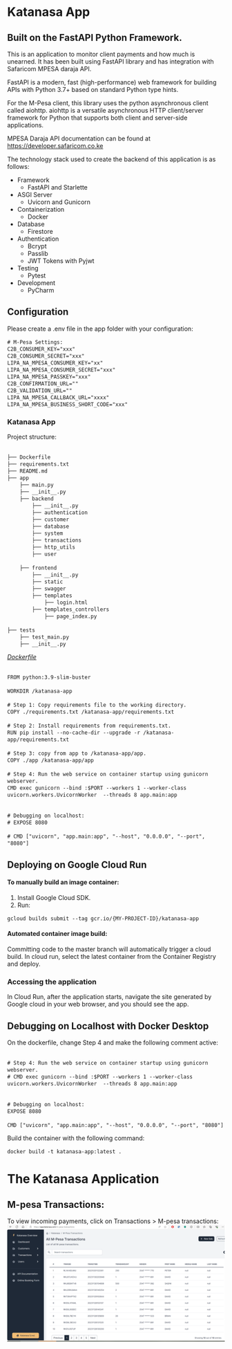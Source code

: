 # Katanasa App

## Built on the FastAPI Python Framework.

This is an application to monitor client payments and how much is unearned. 
It has been built using FastAPI library and has integration with Safaricom MPESA daraja API. 

FastAPI is a modern, fast (high-performance) web framework for building APIs with Python 3.7+ based on standard Python type hints.

For the M-Pesa client, this library uses the python asynchronous client called aiohttp. 
aiohttp is a versatile asynchronous HTTP client/server framework for Python that supports both client and server-side applications.

MPESA Daraja API documentation can be found at https://developer.safaricom.co.ke

The technology stack used to create the backend of this application is as follows:

- Framework
    - FastAPI and Starlette
- ASGI Server
    - Uvicorn and Gunicorn
- Containerization
    - Docker
- Database
    - Firestore
- Authentication
    - Bcrypt
    - Passlib
    - JWT Tokens with Pyjwt
- Testing
    - Pytest
- Development
    - PyCharm


## Configuration
Please create a .env file in the app folder with your configuration:
```shell
# M-Pesa Settings:
C2B_CONSUMER_KEY="xxx"
C2B_CONSUMER_SECRET="xxx"
LIPA_NA_MPESA_CONSUMER_KEY="xx"
LIPA_NA_MPESA_CONSUMER_SECRET="xxx"
LIPA_NA_MPESA_PASSKEY="xxx"
C2B_CONFIRMATION_URL=""
C2B_VALIDATION_URL=""
LIPA_NA_MPESA_CALLBACK_URL="xxxx"
LIPA_NA_MPESA_BUSINESS_SHORT_CODE="xxx"
```

### Katanasa App
Project structure:
```

├── Dockerfile
├── requirements.txt
├── README.md
├── app
    ├── main.py
    ├── __init__.py
    ├── backend
        ├── __init__.py
        ├── authentication
        ├── customer
        ├── database
        ├── system
        ├── transactions
        ├── http_utils
        ├── user
 
    ├── frontend
        ├── __init__.py
        ├── static
        ├── swagger
        ├── templates
            ├── login.html
        ├── templates_controllers
            ├── page_index.py
 
├── tests
    ├── test_main.py
    ├── __init__.py

```

[_Dockerfile_](Dockerfile)
```

FROM python:3.9-slim-buster

WORKDIR /katanasa-app

# Step 1: Copy requirements file to the working directory.
COPY ./requirements.txt /katanasa-app/requirements.txt

# Step 2: Install requirements from requirements.txt.
RUN pip install --no-cache-dir --upgrade -r /katanasa-app/requirements.txt

# Step 3: copy from app to /katanasa-app/app.
COPY ./app /katanasa-app/app

# Step 4: Run the web service on container startup using gunicorn webserver.
CMD exec gunicorn --bind :$PORT --workers 1 --worker-class uvicorn.workers.UvicornWorker  --threads 8 app.main:app


# Debugging on localhost:
# EXPOSE 8080

# CMD ["uvicorn", "app.main:app", "--host", "0.0.0.0", "--port", "8080"]
```

## Deploying on Google Cloud Run

#### To manually build an image container:
1. Install Google Cloud SDK.
2. Run:
```
gcloud builds submit --tag gcr.io/{MY-PROJECT-ID}/katanasa-app
```
#### Automated container image build:
Committing code to the master branch will automatically trigger a cloud build. 
In cloud run, select the latest container from the Container Registry and deploy.

### Accessing the application
In Cloud Run, after the application starts, navigate the site generated by Google cloud in your web browser, and you should see the app.

## Debugging on Localhost with Docker Desktop
On the dockerfile, change Step 4 and make the following comment active:
```

# Step 4: Run the web service on container startup using gunicorn webserver.
# CMD exec gunicorn --bind :$PORT --workers 1 --worker-class uvicorn.workers.UvicornWorker  --threads 8 app.main:app


# Debugging on localhost:
EXPOSE 8080

CMD ["uvicorn", "app.main:app", "--host", "0.0.0.0", "--port", "8080"]

```

Build the container with the following command:
```
docker build -t katanasa-app:latest .
```
# The Katanasa Application

## M-pesa Transactions:
To view incoming payments, click on Transactions > M-pesa transactions:
![img.png](img/img.png)
